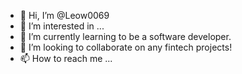 - 👋 Hi, I’m @Leow0069
- 👀 I’m interested in ...
- 🌱 I’m currently learning to be a software developer.
- 💞️ I’m looking to collaborate on any fintech projects!
- 📫 How to reach me ...

<!---
Leow0069/Leow0069 is a ✨ special ✨ repository because its `README.md` (this file) appears on your GitHub profile.
You can click the Preview link to take a look at your changes.
--->
